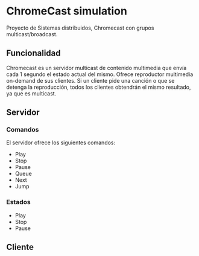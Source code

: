 # ChromeCast simulation

Proyecto de Sistemas distribuidos, Chromecast con grupos multicast/broadcast.

## Funcionalidad

Chromecast es un servidor multicast de contenido multimedia que envía cada 1 segundo el estado actual del mismo. Ofrece reproductor multimedia on-demand de sus clientes. Si un cliente pide una canción o que se detenga la reproducción, todos los clientes obtendrán el mismo resultado, ya que es multicast.

## Servidor

### Comandos
El servidor ofrece los siguientes comandos: 

- Play
- Stop
- Pause
- Queue
- Next
- Jump

### Estados

- Play
- Stop
- Pause

## Cliente
